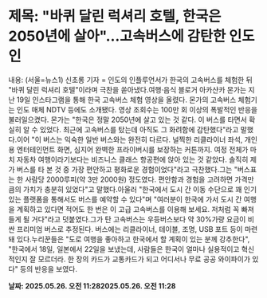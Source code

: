 # **제목: "바퀴 달린 럭셔리 호텔, 한국은 2050년에 살아"…고속버스에 감탄한 인도인**

  내용: (서울=뉴스1) 신초롱 기자 = 인도의 인플루언서가 한국의 고속버스를 체험한 뒤 "바퀴 달린 럭셔리 호텔"이라며 극찬을 쏟아냈다.여행·음식 블로거 아카샨카 몬가는 지난 19일 인스타그램을 통해 한국 고속버스 체험 영상을 올렸다. 몬가의 고속버스 체험기는 인도 매체 NDTV 등에도 소개됐다. 영상 조회수는 100만 회 이상의 폭발적인 반응을 불러일으켰다. 몬가는 "한국은 정말 2050년에 살고 있는 것 같다. 이 버스를 타면서 확실히 알 수 있었다. 최근에 고속버스를 탔는데 아직도 그 화려함에 감탄했다"라고 말했다.이어 "이 버스는 익숙한 일반 버스와는 완전히 다르다. 널찍한 리클라이너 좌석, 개인용 엔터테인먼트 화면, 심지어 완벽한 프라이버시를 보장하는 커튼까지. 여정 전체가 마치 자동차 여행이라기보다는 비즈니스 클래스 항공편에 앉아 있는 것 같았다. 솔직히 제가 버스를 타 본 것 중 가장 편안하고 평화로운 경험이었다"라고 극찬했다.그는 "버스표는 한 사람당 2000루피(약 3만 2000원) 정도였다. 편안함과 경험을 고려하면 가격만큼의 가치가 충분히 있었다"고 말했다.아울러 "한국에서 도시 간 이동 수단으로 꽤 인기 있는 플랫폼을 통해서도 버스를 예약할 수 있다"며 "여러분이 한국에 가서 도시 간 여행을 계획하고 있다면 적어도 한 번은 이 고급 고속버스를 이용해 보세요. 저처럼 꼭 빠져들게 될 거다"라고 덧붙였다.그가 탄 고속버스는 우등버스보다 약 30%가량 요금이 비싼 프리미엄 버스로 추정된다. 버스에는 리클라이너, 테이블, 조명, USB 포트 등이 마련돼 있다.누리꾼들은 "도로 여행을 좋아하고 한국에서 할 계획이 있는 분께 강추한다", "한국에서 18일, 일본에서 22일을 보냈는데, 사람들은 한국이 얼마나 실용적이고 혁신적인지 잘 모르더라. 한 장의 카드가 교통카드가 되고 어디서나 무료 공공 와이파이가 있다" 등의 반응을 보였다.

  **날짜: 2025.05.26. 오전 11:282025.05.26. 오전 11:28**